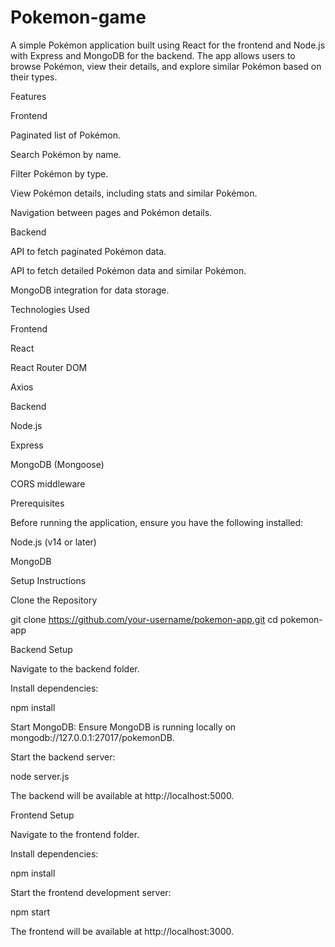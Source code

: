 # Pokemon-game
A simple Pokémon application built using React for the frontend and Node.js with Express and MongoDB for the backend. The app allows users to browse Pokémon, view their details, and explore similar Pokémon based on their types.

Features

Frontend

Paginated list of Pokémon.

Search Pokémon by name.

Filter Pokémon by type.

View Pokémon details, including stats and similar Pokémon.

Navigation between pages and Pokémon details.

Backend

API to fetch paginated Pokémon data.

API to fetch detailed Pokémon data and similar Pokémon.

MongoDB integration for data storage.

Technologies Used

Frontend

React

React Router DOM

Axios

Backend

Node.js

Express

MongoDB (Mongoose)

CORS middleware

Prerequisites

Before running the application, ensure you have the following installed:

Node.js (v14 or later)

MongoDB

Setup Instructions

Clone the Repository

git clone https://github.com/your-username/pokemon-app.git
cd pokemon-app

Backend Setup

Navigate to the backend folder.

Install dependencies:

npm install

Start MongoDB:
Ensure MongoDB is running locally on mongodb://127.0.0.1:27017/pokemonDB.

Start the backend server:

node server.js

The backend will be available at http://localhost:5000.

Frontend Setup

Navigate to the frontend folder.

Install dependencies:

npm install

Start the frontend development server:

npm start

The frontend will be available at http://localhost:3000.

